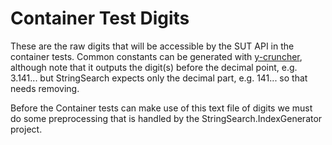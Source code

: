 # Container Test Digits
These are the raw digits that will be accessible by the SUT API in the container tests.
Common constants can be generated with [y-cruncher](http://www.numberworld.org/y-cruncher), although note that it outputs the digit(s) 
before the decimal point, e.g. 3.141... but StringSearch expects only the decimal part, e.g. 141... so that needs removing.

Before the Container tests can make use of this text file of digits we must do some preprocessing that is handled by 
the StringSearch.IndexGenerator project.